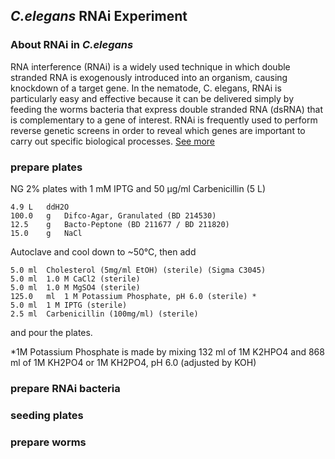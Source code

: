 
## *C.elegans* RNAi Experiment 

### About RNAi in *C.elegans*

RNA interference (RNAi) is a widely used technique in which double stranded RNA is exogenously introduced into an organism, causing knockdown of a target gene. In the nematode, C. elegans, RNAi is particularly easy and effective because it can be delivered simply by feeding the worms bacteria that express double stranded RNA (dsRNA) that is complementary to a gene of interest. RNAi is frequently used to perform reverse genetic screens in order to reveal which genes are important to carry out specific biological processes. [See more](https://www.jove.com/science-education/5105/rnai-in-c-elegans)

### prepare plates

NG 2% plates with 1 mM IPTG and 50 µg/ml Carbenicillin (5 L)

	4.9	L	ddH2O
	100.0	g	Difco-Agar, Granulated (BD 214530)
	12.5	g	Bacto-Peptone (BD 211677 / BD 211820)
	15.0	g	NaCl

Autoclave and cool down to ~50°C, then add

	5.0	ml	Cholesterol (5mg/ml EtOH) (sterile) (Sigma C3045)
	5.0	ml	1.0 M CaCl2 (sterile)
	5.0	ml	1.0 M MgSO4 (sterile)
	125.0	ml	1 M Potassium Phosphate, pH 6.0 (sterile) *
	5.0	ml	1 M IPTG (sterile)
	2.5	ml	Carbenicillin (100mg/ml) (sterile)
	
and pour the plates.

*1M Potassium Phosphate is made by mixing 132 ml of 1M K2HPO4 and 868 ml of 1M KH2PO4
	or
 1M KH2PO4, pH 6.0 (adjusted by KOH)
 
 
 ### prepare RNAi bacteria
 
 ### seeding plates
 
 ### prepare worms
 
